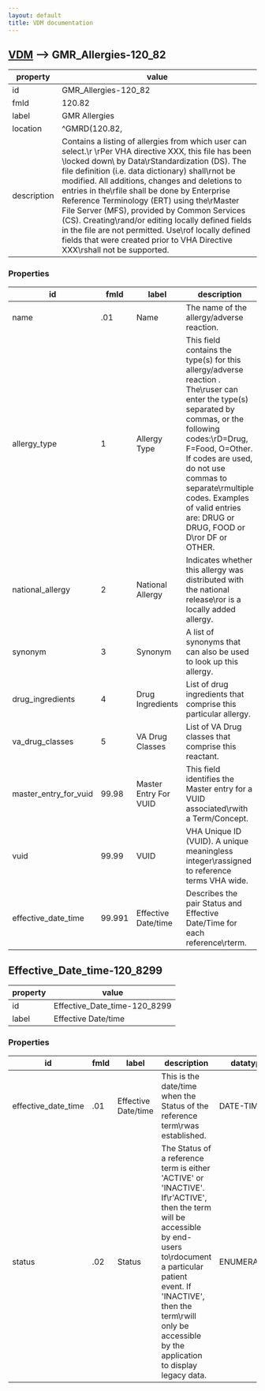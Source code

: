 ```yaml
---
layout: default
title: VDM documentation
---
```


## [VDM](TableOfContent.md) --> GMR_Allergies-120_82 

 property | value 
--- | --- 
 id | GMR_Allergies-120_82
 fmId | 120.82
 label | GMR Allergies
 location | ^GMRD(120.82,
 description | Contains a listing of allergies from which user can select.\r \rPer VHA directive XXX, this file has been \locked down\ by Data\rStandardization (DS).  The file definition (i.e. data dictionary) shall\rnot be modified.  All additions, changes and deletions to entries in the\rfile shall be done by Enterprise Reference Terminology (ERT) using the\rMaster File Server (MFS), provided by Common Services (CS).  Creating\rand/or editing locally defined fields in the file are not permitted.  Use\rof locally defined fields that were created prior to VHA Directive XXX\rshall not be supported.

### Properties

| id | fmId | label | description | datatype | location | attributes | range | 
| --- | --- | --- | --- | --- | --- | --- | --- | 
| name | .01 | Name | The name of the allergy/adverse reaction. | STRING |  | REQUIRED, INDEXED |  | 
| allergy_type | 1 | Allergy Type | This field contains the type(s) for this allergy/adverse reaction .  The\ruser can enter the type(s) separated by commas, or the following codes:\rD=Drug, F=Food, O=Other.  If codes are used, do not use commas to separate\rmultiple codes.  Examples of valid entries are:  DRUG or DRUG, FOOD or D\ror DF or OTHER. | STRING |  | REQUIRED, INDEXED |  | 
| national_allergy | 2 | National Allergy | Indicates whether this allergy was distributed with the national release\ror is a locally added allergy. | ENUMERATION |  |  | <dl><dt>1</dt><dd>NATIONAL ALLERGY</dd></dl> | 
| synonym | 3 | Synonym | A list of synonyms that can also be used to look up this allergy. | [STRING] |  |  |  | 
| drug_ingredients | 4 | Drug Ingredients | List of drug ingredients that comprise this particular allergy. | [POINTER] |  |  | [Drug_Ingredients-50_416](Drug_Ingredients-50_416.md) | 
| va_drug_classes | 5 | VA Drug Classes | List of VA Drug classes that comprise this reactant. | [POINTER] |  |  | [VA_Drug_Class-50_605](VA_Drug_Class-50_605.md) | 
| master_entry_for_vuid | 99.98 | Master Entry For VUID | This field identifies the Master entry for a VUID associated\rwith a Term/Concept. | BOOLEAN |  | REQUIRED | {false:0,true:1} | 
| vuid | 99.99 | VUID | VHA Unique ID (VUID).  A unique meaningless integer\rassigned to reference terms VHA wide. | STRING |  | REQUIRED, INDEXED |  | 
| effective_date_time | 99.991 | Effective Date/time | Describes the pair Status and Effective Date/Time for each reference\rterm. | [OBJECT] |  |  | [Effective_Date_time-120_8299](#effective_date_time-120_8299)  | 

## Effective_Date_time-120_8299 

 property | value 
--- | --- 
 id | Effective_Date_time-120_8299
 label | Effective Date/time

### Properties

| id | fmId | label | description | datatype | location | attributes | range | 
| --- | --- | --- | --- | --- | --- | --- | --- | 
| effective_date_time | .01 | Effective Date/time | This is the date/time when the Status of the reference term\rwas established. | DATE-TIME |  | REQUIRED, INDEXED |  | 
| status | .02 | Status | The Status of a reference term is either 'ACTIVE' or 'INACTIVE'.  If\r'ACTIVE', then the term will be accessible by end-users to\rdocument a particular patient event.  If 'INACTIVE', then the term\rwill only be accessible by the application to display legacy data. | ENUMERATION |  | REQUIRED | <dl><dt>1</dt><dd>ACTIVE</dd><dt>0</dt><dd>INACTIVE</dd></dl> | 